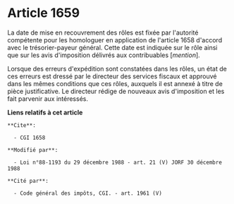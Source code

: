 # Article 1659

La date de mise en recouvrement des rôles est fixée par l'autorité compétente pour les homologuer en application de l'article
1658 d'accord avec le trésorier-payeur général. Cette date est indiquée sur le rôle ainsi que sur les avis d'imposition
délivrés aux contribuables [*mention*].

Lorsque des erreurs d'expédition sont constatées dans les rôles, un état de ces erreurs est dressé par le directeur des
services fiscaux et approuvé dans les mêmes conditions que ces rôles, auxquels il est annexé à titre de pièce justificative.
Le directeur rédige de nouveaux avis d'imposition et les fait parvenir aux intéressés.

**Liens relatifs à cet article**

	**Cite**:

	  - CGI 1658

	**Modifié par**:

	  - Loi n°88-1193 du 29 décembre 1988 - art. 21 (V) JORF 30 décembre 1988

	**Cité par**:

	  - Code général des impôts, CGI. - art. 1961 (V)
